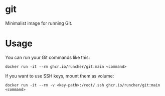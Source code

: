 # git
Minimalist image for running Git.

# Usage
You can run your Git commands like this:
```
docker run -it --rm ghcr.io/runcher/git:main <command>
```

If you want to use SSH keys, mount them as volume:
```
docker run -it --rm -v <key-path>:/root/.ssh ghcr.io/runcher/git:main <command>
```
